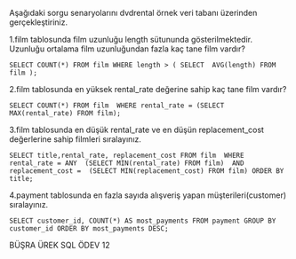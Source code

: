 Aşağıdaki sorgu senaryolarını dvdrental örnek veri tabanı üzerinden gerçekleştiriniz.  

1.film tablosunda film uzunluğu length sütununda gösterilmektedir. Uzunluğu ortalama film uzunluğundan fazla kaç tane film vardır?  

`SELECT COUNT(*) FROM film WHERE length >
(
	SELECT  AVG(length) FROM film
);`  

2.film tablosunda en yüksek rental_rate değerine sahip kaç tane film vardır?  

`SELECT COUNT(*) FROM film 
WHERE rental_rate =
(SELECT MAX(rental_rate) FROM film);`  

3.film tablosunda en düşük rental_rate ve en düşün replacement_cost değerlerine sahip filmleri sıralayınız.  

`SELECT title,rental_rate, replacement_cost FROM film 
WHERE rental_rate = ANY 
 (SELECT MIN(rental_rate) FROM film) 
 AND replacement_cost = 
 (SELECT MIN(replacement_cost) FROM film)
 ORDER BY title;`  

4.payment tablosunda en fazla sayıda alışveriş yapan müşterileri(customer) sıralayınız.     

`SELECT customer_id, COUNT(*) AS most_payments FROM payment
GROUP BY customer_id
ORDER BY most_payments DESC; `  

BÜŞRA ÜREK SQL ÖDEV 12 
